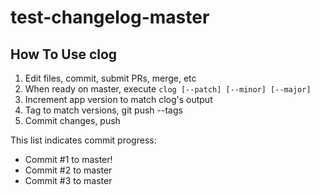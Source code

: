 # test-changelog-master

## How To Use clog

1. Edit files, commit, submit PRs, merge, etc
1. When ready on master, execute `clog [--patch] [--minor] [--major]`
1. Increment app version to match clog's output
1. Tag to match versions, git push --tags
1. Commit changes, push


This list indicates commit progress:

* Commit #1 to master!
* Commit #2 to master
* Commit #3 to master